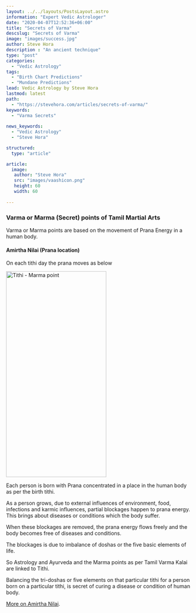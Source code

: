 ```yaml
---
layout: ../../layouts/PostsLayout.astro
information: "Expert Vedic Astrologer"
date: "2020-04-07T12:52:36+06:00"
title: "Secrets of Varma"
descslug: "Secrets of Varma"
image: "images/success.jpg"
author: Steve Hora
description : "An ancient technique"
type: "post"
categories: 
  - "Vedic Astrology"
tags:
  - "Birth Chart Predictions"
  - "Mundane Predictions"
lead: Vedic Astrology by Steve Hora
lastmod: latest 
path:
  - "https://stevehora.com/articles/secrets-of-varma/"
keywords:
  - "Varma Secrets"
  
news_keywords:
  - "Vedic Astrology"
  - "Steve Hora"

structured:
  type: "article"

article:
  image:
   author: "Steve Hora"
   src: "images/vaashicon.png"
   height: 60
   width: 60
  
---
```


### Varma or Marma (Secret) points of Tamil Martial Arts

Varma or Marma points are based on the movement of Prana Energy in a human body.

#### Amirtha Nilai (Prana location)
On each tithi day the prana moves as below

<img src="/images/articles/tethi.png" alt="Tithi - Marma point" width="273" height="560">

Each person is born with Prana concentrated in a place in the human body as per the
birth tithi.

As a person grows, due to external influences of environment, food, infections and karmic influences, partial blockages happen to prana energy.
This brings about diseases or conditions which the body suffer.

When these blockages are removed, the prana energy flows freely and the body becomes free of diseases
and conditions.

The blockages is due to imbalance of doshas or the five basic elements of life.

So Astrology and Ayurveda and the Marma points as per Tamil Varma Kalai are linked to Tithi.

Balancing the tri-doshas or five elements on that particular tithi for a person born on a
particular tithi, is secret of curing a disease or condition of human body.

[More on Amirtha Nilai](https://baskaranbb.blogspot.com/2016/12/blog-post_21.html).
